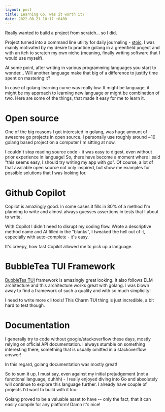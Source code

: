 ```yaml
---
layout: post
title: Learning Go, was it worth it?
date: 2022-08-21 18:17 +0400
---
```


Really wanted to build a project from scratch... so I did. 

Project turned into a command line utility for daily journaling - [stoic](https://github.com/skatkov/stoic). I was mainly motivated by my desire to practice golang in a greenfield project and with an itch to scratch my own niche (meaning, finally writing software that I would use myself). 

At some point, after writing in various programming languages you start to wonder... Will another language make that big of a difference to justify time spent on mastering it? 

In case of golang learning curve was really low. It might be language, it might be my approach to learning new language or might be combination of two. Here are some of the things, that made it easy for me to learn it.

# Open source
One of the big reasons I got interested in golang, was huge amount of awesome go projects in open source. I personally use roughly around ~10 golang based project on a computer I'm sitting at now.

I couldn't stop reading source code - it was easy to digest, even without prior experience in language! So, there have become a moment where I said "this seems easy, I should try writing my app with go". Of course, a lot of that available open source not only inspired, but show me examples for possible solutions that I was looking for.

# Github Copilot
Copilot is amazingly good. In some cases it fills in 80% of a method I'm planning to write and almost always guesses assertions in tests that I about to write.

With Copilot I didn't need to disrupt my coding flow. Wrote a descriptive method name and AI filled in the "blanks", I tweaked the hell out of it, especially with auto-complete - it's easy.

It's creepy, how fast Copilot allowed me to pick up a language.

# BubbleTea TUI Framework
[BubbleTea TUI](https://github.com/charmbracelet/bubbletea) framework is amazingly great looking. It also follows ELM architecture and this architecture works great with golang. I was blown away to find a framework of such a quality and with so much simplicity!

I need to write more cli tools! This Charm TUI thing is just incredible, a bit hard to test though.

# Documentation
I generally try to code without google/stackoverflow these days, mostly relying on official API documentation. I always stumble on something interesting there, something that is usually omitted in a stackoverflow answer! 

In this regard, golang documentation was mostly great!


So to sum it up, I must say, even against my initial prejudgement (not a functional language, duhhh) - I really enjoyed diving into Go and absolutely will continue to explore this language further. I already have couple of projects I'd want to build with it too.

Golang proved to be a valuable asset to have -- only the fact, that it can easily compile for any platform! Damn it's nice!
